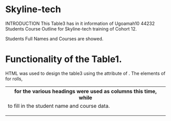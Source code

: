 # Skyline-tech
INTRODUCTION
This Table3 has in it information of Ugoamah10 44232 Students Course Outline for Skyline-tech training of Cohort 12.

Students Full Names and Courses are showed.


# Functionality of the Table1.

HTML was used to design the table3 using the attribute of <table>. The elements of <th> for the various headings were used as columns this time, while <tr> for rolls, <td> to fill in the student name and course data.